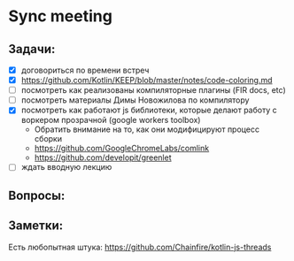 # Sync meeting

## Задачи:

- [x] договориться по времени встреч
- [x] https://github.com/Kotlin/KEEP/blob/master/notes/code-coloring.md
- [ ] посмотреть как реализованы компиляторные плагины (FIR docs, etc)
- [ ] посмотреть материалы Димы Новожилова по компилятору
- [x] посмотреть как работают js библиотеки, которые делают работу с воркером прозрачной (google workers toolbox)
  - Обратить внимание на то, как они модифицируют процесс сборки
  - https://github.com/GoogleChromeLabs/comlink
  - https://github.com/developit/greenlet
- [ ] ждать вводную лекцию

## Вопросы:

## Заметки:

Есть любопытная штука: https://github.com/Chainfire/kotlin-js-threads
